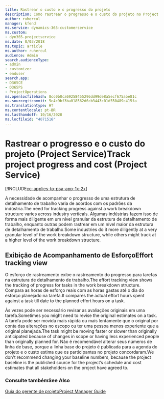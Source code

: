 ```yaml
---
title: Rastrear o custo e o progresso do projeto
description: Como rastrear o progresso e o custo do projeto no Project Service
author: ruhercul
manager: kfend
ms.service: dynamics-365-customerservice
ms.custom:
- dyn365-projectservice
ms.date: 8/03/2018
ms.topic: article
ms.author: ruhercul
audience: Admin
search.audienceType:
- admin
- customizer
- enduser
search.app:
- D365CE
- D365PS
- ProjectOperations
ms.openlocfilehash: 8cc0b0ca69258455296dd99de8a5ecf675abe81c
ms.sourcegitcommit: 5c4c9bf3ba018562d6cb3443c01d550489c415fa
ms.translationtype: HT
ms.contentlocale: pt-BR
ms.lasthandoff: 10/16/2020
ms.locfileid: "4071516"
---
```

# <a name="track-project-progress-and-cost-project-service"></a><span data-ttu-id="02b16-103">Rastrear o progresso e o custo do projeto (Project Service)</span><span class="sxs-lookup"><span data-stu-id="02b16-103">Track project progress and cost (Project Service)</span></span>

[!INCLUDE[cc-applies-to-psa-app-1x-2x](../includes/cc-applies-to-psa-app-1x-2x.md)]

<span data-ttu-id="02b16-104">A necessidade de acompanhar o progresso de uma estrutura de detalhamento de trabalho varia de acordos com os padrões da indústria.</span><span class="sxs-lookup"><span data-stu-id="02b16-104">The need for tracking progress against a work breakdown structure varies across industry verticals.</span></span> <span data-ttu-id="02b16-105">Algumas indústrias fazem isso de forma mais diligente em um nível granular da estrutura de detalhamento de trabalho, enquanto outras podem rastrear em um nível maior da estrutura de detalhamento de trabalho.</span><span class="sxs-lookup"><span data-stu-id="02b16-105">Some industries do it more diligently at a very granular level of the work breakdown structure, while others might track at a higher level of the work breakdown structure.</span></span>  
  
## <a name="effort-tracking-view"></a><span data-ttu-id="02b16-106">Exibição de Acompanhamento de Esforço</span><span class="sxs-lookup"><span data-stu-id="02b16-106">Effort tracking view</span></span>  
<span data-ttu-id="02b16-107">O esforço de rastreamento exibe o rastreamento do progresso para tarefas na estrutura de detalhamento de trabalho.</span><span class="sxs-lookup"><span data-stu-id="02b16-107">The effort tracking view shows the tracking of progress for tasks in the work breakdown structure.</span></span> <span data-ttu-id="02b16-108">Compara as horas de esforço reais com as horas gastas até o dia do esforço planejado na tarefa.</span><span class="sxs-lookup"><span data-stu-id="02b16-108">It compares the actual effort hours spent against a task till date to the planned effort hours on a task.</span></span>  
  
<span data-ttu-id="02b16-109">Às vezes pode ser necessário revisar as avaliações originais em uma tarefa.</span><span class="sxs-lookup"><span data-stu-id="02b16-109">Sometimes you might need to revise the original estimates on a task.</span></span> <span data-ttu-id="02b16-110">A tarefa pode ser movida mais rápida ou mais lentamente que o original por conta das alterações no escopo ou ter uma pessoa menos experiente que a original planejada.</span><span class="sxs-lookup"><span data-stu-id="02b16-110">The task might be moving faster or slower than originally anticipated because of changes in scope or having less experienced people than originally planned for.</span></span> <span data-ttu-id="02b16-111">Não é recomendável alterar seus números de linha de base, porque a linha base do projeto é publicada para a agenda do projeto e o custo estima que os participantes no projeto concordaram.</span><span class="sxs-lookup"><span data-stu-id="02b16-111">We don't recommend changing your baseline numbers, because the project baseline is the published source for the project’s schedule and cost estimates that all stakeholders on the project have agreed to.</span></span>  
  
### <a name="see-also"></a><span data-ttu-id="02b16-112">Consulte também</span><span class="sxs-lookup"><span data-stu-id="02b16-112">See Also</span></span>  
 [<span data-ttu-id="02b16-113">Guia do gerente de projeto</span><span class="sxs-lookup"><span data-stu-id="02b16-113">Project Manager Guide</span></span>](../psa/project-manager-guide.md)
